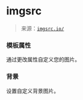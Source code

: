 <!--yml

分类：未分类

日期：2024-05-27 14:29:40

-->

# imgsrc

> 来源：[`imgsrc.io/`](https://imgsrc.io/)

### 模板属性

通过更改属性自定义您的图片。

### 背景

设置自定义背景图片。
